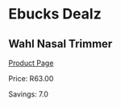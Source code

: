 
# Ebucks Dealz
## Wahl Nasal Trimmer
[Product Page](https://www.ebucks.com/web/shop/productSelected.do?prodId=1191152181&catId=1186081080)

Price: R63.00

Savings: 7.0


	